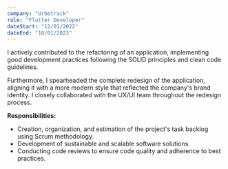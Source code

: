```yaml
---
company: "Urbetrack"
role: "Flutter Developer"
dateStart: "12/01/2022"
dateEnd: "10/01/2023"
---
```


I actively contributed to the refactoring of an application, implementing good development practices following the SOLID principles and clean code guidelines.

Furthermore, I spearheaded the complete redesign of the application, aligning it with a more modern style that reflected the company's brand identity. I closely collaborated with the UX/UI team throughout the redesign process.

**Responsibilities:**

- Creation, organization, and estimation of the project's task backlog using Scrum methodology.
- Development of sustainable and scalable software solutions.
- Conducting code reviews to ensure code quality and adherence to best practices.
